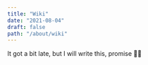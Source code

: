 ```yaml
---
title: "Wiki"
date: "2021-08-04"
draft: false
path: "/about/wiki"
---
```


It got a bit late, but I will write this, promise 🤞🏽
